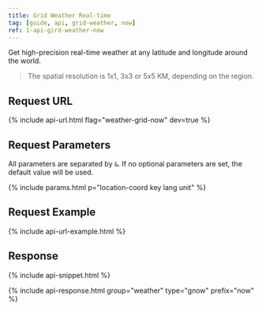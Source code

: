 ```yaml
---
title: Grid Weather Real-time 
tag: [guide, api, grid-weather, now]
ref: 1-api-gird-weather-now
---
```


Get high-precision real-time weather at any latitude and longitude around the world.

> The spatial resolution is 1x1, 3x3 or 5x5 KM, depending on the region.

## Request URL

{% include api-url.html flag="weather-grid-now" dev=true %}

## Request Parameters

All parameters are separated by `&`. If no optional parameters are set, the default value will be used.

{% include params.html p="location-coord key lang unit" %}

## Request Example

{% include api-url-example.html %}

## Response

{% include api-snippet.html %}

{% include api-response.html group="weather" type="gnow" prefix="now"  %}
